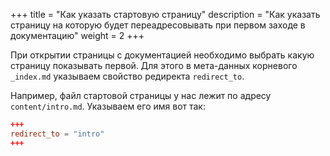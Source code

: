 +++
title = "Как указать стартовую страницу"
description = "Как указать страницу на которую будет переадресовывать при первом заходе в документацию"
weight = 2
+++

При открытии страницы с документацией необходимо выбрать какую страницу показывать первой.
Для этого в мета-данных корневого `_index.md` указываем свойство редиректа `redirect_to`. 

Например, файл стартовой страницы у нас лежит по адресу `content/intro.md`. Указываем его имя вот так:

```toml
+++
redirect_to = "intro"
+++
```